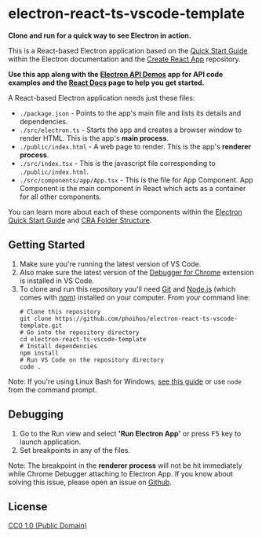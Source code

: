 # electron-react-ts-vscode-template

**Clone and run for a quick way to see Electron in action.**

This is a React-based Electron application based on the [Quick Start Guide](http://electron.atom.io/docs/tutorial/quick-start) within the Electron documentation and the [Create React App](https://github.com/facebook/create-react-app) repository.

**Use this app along with the [Electron API Demos](http://electron.atom.io/#get-started) app for API code examples and the [React Docs](https://reactjs.org/docs/getting-started.html) page to help you get started.**

A React-based Electron application needs just these files:

- `./package.json` - Points to the app's main file and lists its details and dependencies.
- `./src/electron.ts` - Starts the app and creates a browser window to render HTML. This is the app's **main process**.
- `./public/index.html` - A web page to render. This is the app's **renderer process**.
- `./src/index.tsx` - This is the javascript file corresponding to `./public/index.html`.
- `./src/components/app/App.tsx` - This is the file for App Component. App Component is the main component in React which acts as a container for all other components.

You can learn more about each of these components within the [Electron Quick Start Guide](http://electron.atom.io/docs/tutorial/quick-start) and [CRA Folder Structure](https://create-react-app.dev/docs/folder-structure).

## Getting Started

1. Make sure you're running the latest version of VS Code.
2. Also make sure the latest version of the [Debugger for Chrome](https://marketplace.visualstudio.com/items?itemName=msjsdiag.debugger-for-chrome) extension is installed in VS Code.
3. To clone and run this repository you'll need [Git](https://git-scm.com) and [Node.js](https://nodejs.org/en/download/) (which comes with [npm](http://npmjs.com)) installed on your computer. From your command line:
    >
    ```shell
    # Clone this repository
    git clone https://github.com/phoihos/electron-react-ts-vscode-template.git
    # Go into the repository directory
    cd electron-react-ts-vscode-template
    # Install dependencies
    npm install
    # Run VS Code on the repository directory
    code .
    ```

Note: If you're using Linux Bash for Windows, [see this guide](https://www.howtogeek.com/261575/how-to-run-graphical-linux-desktop-applications-from-windows-10s-bash-shell/) or use `node` from the command prompt.

## Debugging

1. Go to the Run view and select **'Run Electron App'** or press <kbd>F5</kbd> key to launch application.
2. Set breakpoints in any of the files.

Note: The breakpoint in the **renderer process** will not be hit immediately while Chrome Debugger attaching to Electron App. If you know about solving this issue, please open an issue on [Github](https://github.com/phoihos/electron-react-ts-vscode-template/issues).

## License

[CC0 1.0 (Public Domain)](LICENSE.md)
